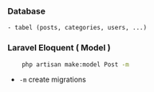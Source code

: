 ### Database 
    - tabel (posts, categories, users, ...) 

### Laravel Eloquent  ( Model )
```bash 
    php artisan make:model Post -m 
```
* `-m` create migrations 
